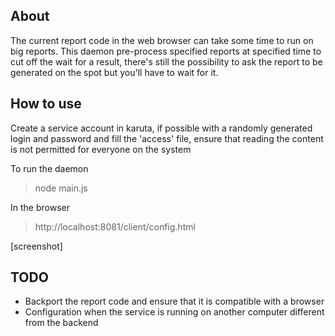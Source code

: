 ## About
The current report code in the web browser can take some time to run on big reports. This daemon pre-process specified reports at specified time to cut off the wait for a result, there's still the possibility to ask the report to be generated on the spot but you'll have to wait for it.

## How to use
Create a service account in karuta, if possible with a randomly generated login and password and fill the 'access' file, ensure that reading the content is not permitted for everyone on the system

To run the daemon
>node main.js

In the browser
>http://localhost:8081/client/config.html

[screenshot]

## TODO
- Backport the report code and ensure that it is compatible with a browser
- Configuration when the service is running on another computer different from the backend